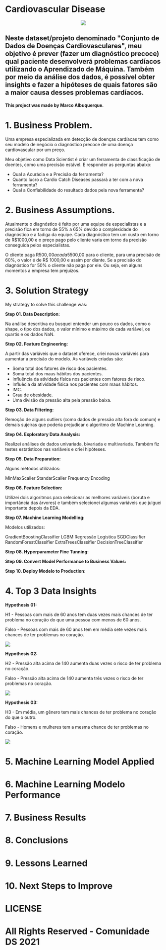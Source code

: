 # Cardiovascular Disease

<p align="center">
<img src="img/cardiovascular_disease.jpg" >
</p>

## Neste dataset/projeto denominado "Conjunto de Dados de Doenças Cardiovasculares", meu objetivo é prever (fazer um diagnóstico precoce) qual paciente desenvolverá problemas cardíacos utilizando o Aprendizado de Máquina. Também por meio da análise dos dados, é possível obter insights e fazer a hipóteses de quais fatores são a maior causa desses problemas cardíacos.

#### This project was made by Marco Albuquerque.

# 1. Business Problem.

Uma empresa especializada em detecção de doenças cardíacas tem como seu modelo de negócio o diagnóstico precoce de uma doença cardiovascular por um preço.

Meu objetivo como Data Scientist é criar um ferramenta de classificação de doentes, como uma precisão estável. E responder as perguntas abaixo:

- Qual a Acurácia e a Precisão da ferramenta?
- Quanto lucro a Cardio Catch Diseases passará a ter com a nova ferramenta?
- Qual a Confiabilidade do resultado dados pela nova ferramenta?

# 2. Business Assumptions.

Atualmente o diagnóstico é feito por uma equipe de especialistas e a precisão fica em torno de 55% a 65% devido a complexidade do diagnóstico e a fadiga da equipe. Cada diagnóstico tem um custo em torno de R$1000,00 e o preço pago pelo cliente varia em torno da precisão conseguida pelos especialistas.

O cliente paga R$500,00 a cada 5% de acurácia acima de 50%. Por exemplo, para uma precisão de 55%, o diagnóstico custa R$500,00 para o cliente, para uma precisão de 60%, o valor é de R$ 1000,00 e assim por diante. Se a precisão do diagnóstico for 50% o cliente não paga por ele. Ou seja, em alguns momentos a empresa tem prejuizos.

# 3. Solution Strategy

My strategy to solve this challenge was:

**Step 01. Data Description:** 

Na análise descritiva eu busquei entender um pouco os dados, como o shape, o tipo dos dados, o valor mínimo e máximo de cada variável, os quartis e os dados NaN.

**Step 02. Feature Engineering:** 

A partir das variáveis que o dataset oferece, criei novas variáveis para aumentar a precisão do modelo. As variáveis criadas são:

- Soma total dos fatores de risco dos pacientes.
- Soma total dos maus hábitos dos pacientes.
- Influência da atividade física nos pacientes com fatores de risco.
- Influêcia da atividade física nos pacientes com maus hábitos.
- IMC.
- Grau de obesidade.
- Uma divisão da pressão alta pela pressão baixa.

**Step 03. Data Filtering:**

Remoção de alguns outliers (como dados de pressão alta fora do comum) e demais sujeiras que poderia prejudicar o algoritmo de Machine Learning.

**Step 04. Exploratory Data Analysis:**

Realizei análises de dados univariada, bivariada e multivariada. Também fiz testes estatísticos nas variáveis e criei hipóteses.  

**Step 05. Data Preparation:**

Alguns métodos utilizados:

MinMaxScaller
StandarScaller
Frequency Encoding

**Step 06. Feature Selection:**

Utilizei dois algoritmos para selecionar as melhores variáveis (boruta e importância das árvores) e também selecionei algumas variáveis que julguei importante depois da EDA. 

**Step 07. Machine Learning Modelling:**

Modelos utilizados:

GradientBoostingClassifier 
LGBM
Regressão Logistica
SGDClassifier
RandomForestClassifier
ExtraTreesClassifier
DecisionTreeClassifier

**Step 08. Hyperparameter Fine Tunning:**

**Step 09. Convert Model Performance to Business Values:**

**Step 10. Deploy Modelo to Production:**

# 4. Top 3 Data Insights

**Hypothesis 01:**

H1 - Pessoas com mais de 60 anos tem duas vezes mais chances de ter problema no coração do que uma pessoa com menos de 60 anos.

Falso - Pessoas com mais de 60 anos tem em média sete vezes mais chances de ter problemas no coração.

<img src="img/h1.PNG" >

**Hypothesis 02:**

H2 - Pressão alta acima de 140 aumenta duas vezes o risco de ter problema no coração.

Falso - Pressão alta acima de 140 aumenta três vezes o risco de ter problemas no coração.

<img src="img/h2.PNG" >

**Hypothesis 03:**

H3 - Em média, um gênero tem mais chances de ter problema no coração do que o outro.

Falso - Homens e mulheres tem a mesma chance de ter problemas no coração.

<img src="img/h3.PNG" >

# 5. Machine Learning Model Applied

# 6. Machine Learning Modelo Performance

# 7. Business Results

# 8. Conclusions

# 9. Lessons Learned

# 10. Next Steps to Improve

# LICENSE

# All Rights Reserved - Comunidade DS 2021
